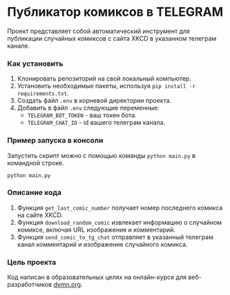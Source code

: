 # Публикатор комиксов в TELEGRAM

Проект представляет собой автоматический инструмент для публикации случайных комиксов с сайта XKCD в указанном телеграм канале.

### Как установить

1. Клонировать репозиторий на свой локальный компьютер.
2. Установить необходимые пакеты, используя `pip install -r requirements.txt`.
3. Создать файл `.env` в корневой директории проекта.
4. Добавить в файл `.env` следующие переменные:
    - `TELEGRAM_BOT_TOKEN` - ваш токен бота.
    - `TELEGRAM_CHAT_ID` - id вашего телеграм канала.

### Пример запуска в консоли

Запустить скрипт можно с помощью команды `python main.py` в командной строке.

```console
python main.py
```

### Описание кода

1. Функция `get_last_comic_number` получает номер последнего комикса на сайте XKCD.
2. Функция `download_random_comic` извлекает информацию о случайном комиксе, включая URL изображения и комментарий.
3. Функция `send_comic_to_tg_chat` отправляет в указанный телеграм канал комментарий и изображение случайного комикса.

### Цель проекта

Код написан в образовательных целях на онлайн-курсе для веб-разработчиков [dvmn.org](https://dvmn.org/).